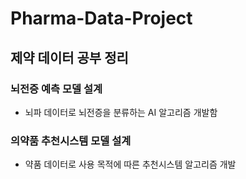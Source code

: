 # Pharma-Data-Project
## 제약 데이터 공부 정리
### 뇌전증 예측 모델 설계
- 뇌파 데이터로 뇌전증을 분류하는 AI 알고리즘 개발함

### 의약품 추천시스템 모델 설계
- 약품 데이터로 사용 목적에 따른 추천시스템 알고리즘 개발
  
